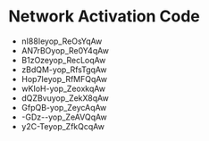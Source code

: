 # Network Activation Code
* nI88Ieyop_ReOsYqAw
* AN7rBOyop_Re0Y4qAw
* B1zOzeyop_RecLoqAw
* zBdQM-yop_RfsTgqAw
* Hop7Ieyop_RfMFQqAw
* wKIoH-yop_ZeoxkqAw
* dQZBvuyop_ZekX8qAw
* GfpQB-yop_ZeycAqAw
* -GDz--yop_ZeAVQqAw
* y2C-Teyop_ZfkQcqAw